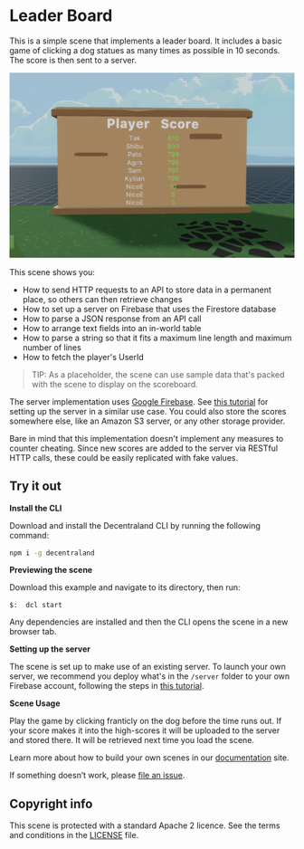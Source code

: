 # Leader Board

This is a simple scene that implements a leader board. It includes a basic game of clicking a dog statues as many times as possible in 10 seconds. The score is then sent to a server.


![](screenshot/screenshot.png)

This scene shows you:

- How to send HTTP requests to an API to store data in a permanent place, so others can then retrieve changes
- How to set up a server on Firebase that uses the Firestore database
- How to parse a JSON response from an API call
- How to arrange text fields into an in-world table
- How to parse a string so that it fits a maximum line length and maximum number of lines
- How to fetch the player's UserId

> TIP: As a placeholder, the scene can use sample data that's packed with the scene to display on the scoreboard.

The server implementation uses [Google Firebase](https://firebase.google.com/). See [this tutorial](https://decentraland.org/blog/tutorials/servers-part-2/) for setting up the server in a similar use case. You could also store the scores somewhere else, like an Amazon S3 server, or any other storage provider.

Bare in mind that this implementation doesn't implement any measures to counter cheating. Since new scores are added to the server via RESTful HTTP calls, these could be easily replicated with fake values.


## Try it out

**Install the CLI**

Download and install the Decentraland CLI by running the following command:

```bash
npm i -g decentraland
```

**Previewing the scene**

Download this example and navigate to its directory, then run:

```
$:  dcl start
```

Any dependencies are installed and then the CLI opens the scene in a new browser tab.

**Setting up the server**

The scene is set up to make use of an existing server. To launch your own server, we recommend you deploy what's in the `/server` folder to your own Firebase account, following the steps in [this tutorial](https://decentraland.org/blog/tutorials/servers-part-2/).

**Scene Usage**

Play the game by clicking franticly on the dog before the time runs out. If your score makes it into the high-scores it will be uploaded to the server and stored there. It will be retrieved next time you load the scene.

Learn more about how to build your own scenes in our [documentation](https://docs.decentraland.org/) site.

If something doesn’t work, please [file an issue](https://github.com/decentraland-scenes/Awesome-Repository/issues/new).

## Copyright info

This scene is protected with a standard Apache 2 licence. See the terms and conditions in the [LICENSE](/LICENSE) file.
